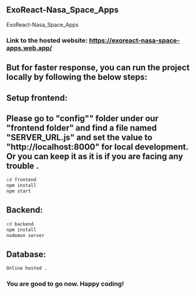 ## ExoReact-Nasa_Space_Apps
ExoReact-Nasa_Space_Apps

### Link to the hosted website: https://exoreact-nasa-space-apps.web.app/

## But for faster response, you can run the project locally by following the below steps:

## Setup frontend:

## Please go to "config"" folder under our "frontend folder" and find a file named "SERVER_URL.js" and set the value to "http://localhost:8000" for local development. Or you can keep it as it is if you are facing any trouble .

```bash
cd frontend
npm install
npm start
```

## Backend:
```bash
cd backend
npm install
nodemon server
```

## Database:
```bash
Online hosted . 
```

### You are good to go now. Happy coding! 
